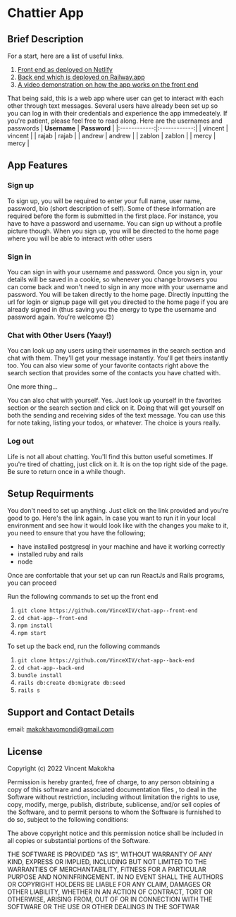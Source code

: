 # Chattier App

## Brief Description
For a start, here are a list of useful links.
1. [Front end as deployed on Netlify](https://main--euphonious-cannoli-496c7f.netlify.app)
2. [Back end which is deployed on Railway.app](https://chat-app-back-end-production.up.railway.app)
3. [A video demonstration on how the app works on the front end](https://drive.google.com/file/d/1QC1sDezkolYe-ZP2r00G34jbyk__3NwF/view?usp=sharing)

That being said, this is a web app where user can get to interact with each other through text messages. Several users have already been set up so you can log in with their credentials and experience the app immedeately. If you're patient, please feel free to read along. Here are the usernames and passwords
| **Username** | **Password** |
|:------------:|:------------:|
|  vincent     | vincent      |
|  rajab       |   rajab      |
|  andrew      |  andrew      |
|   zablon     |  zablon      |
|    mercy     | mercy        |

## App Features

### Sign up
To sign up, you will be required to enter your full name, user name, password, bio (short description of self). Some of these information are required before the form is submitted in the first place. For instance, you have to have a password and username. You can sign up without a profile picture though. When you sign up, you will be directed to the home page where you will be able to interact with other users

### Sign in
You can sign in with your username and password. Once you sign in, your details will be saved in a cookie, so whenever you change browsers you can come back and won't need to sign in any more with your username and password. You will be taken directly to the home page. Directly inputting the url for login or signup page will get you directed to the home page if you are already signed in (thus saving you the energy to type the username and password again. You're welcome 😊)

### Chat with Other Users (Yaay!)
You can look up any users using their usernames in the search section and chat with them. They'll get your message instantly. You'll get theirs instantly too. You can also view some of your favorite contacts right above the search section that provides some of the contacts you have chatted with.

One more thing...

You can also chat with yourself. Yes. Just look up yourself in the favorites section or the search section and click on it. Doing that will get yourself on both the sending and receiving sides of the text message. You can use this for note taking, listing your todos, or whatever. The choice is yours really.

### Log out
Life is not all about chatting. You'll find this button useful sometimes. If you're tired of chatting, just click on it. It is on the top right side of the page. Be sure to return once in a while though.

## Setup Requirments
You don't need to set up anything. Just click on the link provided and you're good to go. Here's the link again. In case you want to run it in your local environment and see how it would look like with the changes you make to it, you need to ensure that you have the following;
- have installed postgresql in your machine and have it working correctly
- installed ruby and rails
- node

Once are confortable that your set up can run ReactJs and Rails programs, you can proceed

Run the following commands to set up the front end
1.  `git clone https://github.com/VinceXIV/chat-app--front-end`
2.  `cd chat-app--front-end`
3.  `npm install`
4.  `npm start`

To set up the back end, run the following commands
1.  `git clone https://github.com/VinceXIV/chat-app--back-end`
2.  `cd chat-app--back-end`
3.  `bundle install`
4.  `rails db:create db:migrate db:seed`
4.  `rails s`

## Support and Contact Details
email: makokhavomondi@gmail.com

## License
Copyright (c) 2022 Vincent Makokha

Permission is hereby granted, free of charge, to any person obtaining a copy of this software and associated documentation files , to deal in the Software without restriction, including without limitation the rights to use, copy, modify, merge, publish, distribute, sublicense, and/or sell copies of the Software, and to permit persons to whom the Software is furnished to do so, subject to the following conditions:

The above copyright notice and this permission notice shall be included in all copies or substantial portions of the Software.

THE SOFTWARE IS PROVIDED "AS IS", WITHOUT WARRANTY OF ANY KIND, EXPRESS OR IMPLIED, INCLUDING BUT NOT LIMITED TO THE WARRANTIES OF MERCHANTABILITY, FITNESS FOR A PARTICULAR PURPOSE AND NONINFRINGEMENT. IN NO EVENT SHALL THE AUTHORS OR COPYRIGHT HOLDERS BE LIABLE FOR ANY CLAIM, DAMAGES OR OTHER LIABILITY, WHETHER IN AN ACTION OF CONTRACT, TORT OR OTHERWISE, ARISING FROM, OUT OF OR IN CONNECTION WITH THE SOFTWARE OR THE USE OR OTHER DEALINGS IN THE SOFTWAR